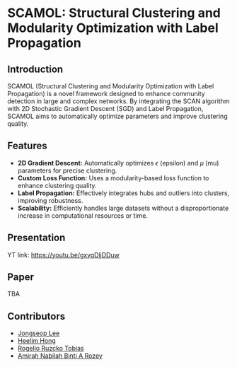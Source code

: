# SCAMOL: Structural Clustering and Modularity Optimization with Label Propagation

## Introduction

SCAMOL (Structural Clustering and Modularity Optimization with Label Propagation) is a novel framework designed to enhance community detection in large and complex networks. By integrating the SCAN algorithm with 2D Stochastic Gradient Descent (SGD) and Label Propagation, SCAMOL aims to automatically optimize parameters and improve clustering quality.

## Features

- **2D Gradient Descent:** Automatically optimizes $\epsilon$ (epsilon) and $\mu$ (mu) parameters for precise clustering.
- **Custom Loss Function:** Uses a modularity-based loss function to enhance clustering quality.
- **Label Propagation:** Effectively integrates hubs and outliers into clusters, improving robustness.
- **Scalability:** Efficiently handles large datasets without a disproportionate increase in computational resources or time.

## Presentation

YT link: https://youtu.be/gxyqDljDDuw

## Paper

TBA

<!--
## Installation

To install SCAMOL, clone this repository and install the required dependencies:

```bash
git clone https://github.com/jslee2018/SCAMOL.git
cd SCAMOL
pip install -r requirements.txt
```
-->

## Contributors
- [Jongseop Lee](mailto:garvel@unist.ac.kr)
- [Heelim Hong](mailto:heelim@unist.ac.kr)
- [Rogelio Ruzcko Tobias](mailto:ruzcko@unist.ac.kr)
- [Amirah Nabilah Binti A Rozey](mailto:amirahrozey@unist.ac.kr)
